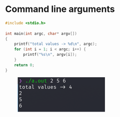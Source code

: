 # Command line arguments

```c
#include <stdio.h>

int main(int argc, char* argv[])
{
    printf("total values -> %d\n", argc);
    for (int i = 1; i < argc; i++) {
        printf("%s\n", argv[i]);
    }
    return 0;
}
```

<figure><img src="../../.gitbook/assets/image.png" alt=""><figcaption></figcaption></figure>
